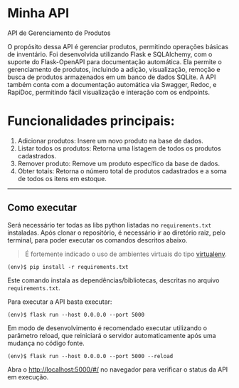 # Minha API

API de Gerenciamento de Produtos

O propósito dessa API é gerenciar produtos, permitindo operações básicas de inventário. 
Foi desenvolvida utilizando Flask e SQLAlchemy, com o suporte do Flask-OpenAPI para documentação automática. Ela permite o gerenciamento de produtos, incluindo a adição, visualização, remoção e busca de produtos armazenados em um banco de dados SQLite. A API também conta com a documentação automática via Swagger, Redoc, e RapiDoc, permitindo fácil visualização e interação com os endpoints.

# Funcionalidades principais: 

1. Adicionar produtos: Insere um novo produto na base de dados. 
2. Listar todos os produtos: Retorna uma listagem de todos os produtos cadastrados. 
3. Remover produto: Remove um produto específico da base de dados. 
4. Obter totais: Retorna o número total de produtos cadastrados e a soma de todos os itens em estoque.


---
## Como executar 


Será necessário ter todas as libs python listadas no `requirements.txt` instaladas.
Após clonar o repositório, é necessário ir ao diretório raiz, pelo terminal, para poder executar os comandos descritos abaixo.

> É fortemente indicado o uso de ambientes virtuais do tipo [virtualenv](https://virtualenv.pypa.io/en/latest/installation.html).

```
(env)$ pip install -r requirements.txt
```

Este comando instala as dependências/bibliotecas, descritas no arquivo `requirements.txt`.

Para executar a API  basta executar:

```
(env)$ flask run --host 0.0.0.0 --port 5000
```

Em modo de desenvolvimento é recomendado executar utilizando o parâmetro reload, que reiniciará o servidor
automaticamente após uma mudança no código fonte. 

```
(env)$ flask run --host 0.0.0.0 --port 5000 --reload
```

Abra o [http://localhost:5000/#/](http://localhost:5000/#/) no navegador para verificar o status da API em execução.

